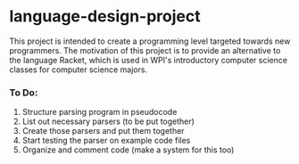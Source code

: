 # language-design-project
This project is intended to create a programming level targeted towards new programmers. The motivation of this project is to provide an alternative to the language Racket, which is used in WPI's introductory computer science classes for computer science majors. 
### To Do:
1) Structure parsing program in pseudocode
2) List out necessary parsers (to be put together)
3) Create those parsers and put them together
4) Start testing the parser on example code files
5) Organize and comment code (make a system for this too)
